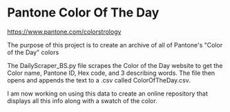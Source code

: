 # Pantone Color Of The Day
https://www.pantone.com/colorstrology

The purpose of this project is to create an archive of all of Pantone's "Color of the Day" colors

The DailyScraper_BS.py file scrapes the Color of the Day website to get the Color name, Pantone ID, Hex code, and 3 describing words. The file then opens and appends the text to a .csv called ColorOfTheDay.csv.

I am now working on using this data to create an online repository that displays all this info along with a swatch of the color.
